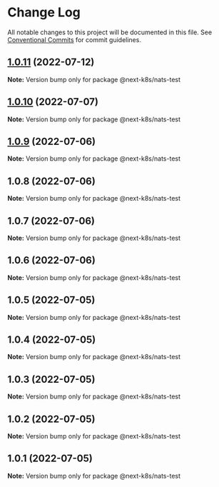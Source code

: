 # Change Log

All notable changes to this project will be documented in this file.
See [Conventional Commits](https://conventionalcommits.org) for commit guidelines.

## [1.0.11](https://github.com/mathiscode/next-k8s/compare/@next-k8s/nats-test@1.0.10...@next-k8s/nats-test@1.0.11) (2022-07-12)

**Note:** Version bump only for package @next-k8s/nats-test





## [1.0.10](https://github.com/mathiscode/next-k8s-boilerplate/compare/@next-k8s/nats-test@1.0.9...@next-k8s/nats-test@1.0.10) (2022-07-07)

**Note:** Version bump only for package @next-k8s/nats-test





## [1.0.9](https://github.com/mathiscode/next-k8s-boilerplate/compare/@next-k8s/nats-test@1.0.8...@next-k8s/nats-test@1.0.9) (2022-07-06)

**Note:** Version bump only for package @next-k8s/nats-test





## 1.0.8 (2022-07-06)

**Note:** Version bump only for package @next-k8s/nats-test





## 1.0.7 (2022-07-06)

**Note:** Version bump only for package @next-k8s/nats-test





## 1.0.6 (2022-07-06)

**Note:** Version bump only for package @next-k8s/nats-test





## 1.0.5 (2022-07-05)

**Note:** Version bump only for package @next-k8s/nats-test





## 1.0.4 (2022-07-05)

**Note:** Version bump only for package @next-k8s/nats-test





## 1.0.3 (2022-07-05)

**Note:** Version bump only for package @next-k8s/nats-test





## 1.0.2 (2022-07-05)

**Note:** Version bump only for package @next-k8s/nats-test





## 1.0.1 (2022-07-05)

**Note:** Version bump only for package @next-k8s/nats-test
